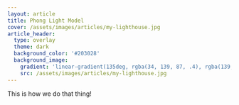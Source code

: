 ```yaml
---
layout: article
title: Phong Light Model
cover: /assets/images/articles/my-lighthouse.jpg
article_header:
  type: overlay
  theme: dark
  background_color: '#203028'
  background_image:
    gradient: 'linear-gradient(135deg, rgba(34, 139, 87, .4), rgba(139, 34, 139, .4))'
    src: /assets/images/articles/my-lighthouse.jpg
---
```



This is how we do that thing!